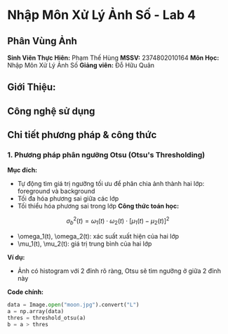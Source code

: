 # Nhập Môn Xử Lý Ảnh Số - Lab 4

## Phân Vùng Ảnh
**Sinh Viên Thực Hiên:** Phạm Thế Hùng  **MSSV:** 2374802010164
**Môn Học:** Nhập Môn Xử Lý Ảnh Số
**Giảng viên:** Đỗ Hữu Quân

## Giới Thiệu:


## Công nghệ sử dụng

## Chi tiết phương pháp & công thức

### 1. Phương pháp phân ngưỡng Otsu (Otsu's Thresholding)

**Mục đích:**  
- Tự động tìm giá trị ngưỡng tối ưu để phân chia ảnh thành hai lớp: foreground và background
- Tối đa hóa phương sai giữa các lớp 
- Tối thiểu hóa phương sai trong lớp
**Công thức toán học:**  
```math
\sigma_b^2(t) = \omega_1(t) \cdot \omega_2(t) \cdot [\mu_1(t) - \mu_2(t)]^2
```

- \omega_1(t), \omega_2(t): xác suất xuất hiện của hai lớp
- \mu_1(t), \mu_2(t): giá trị trung bình của hai lớp

**Ví dụ:**  
- Ảnh có histogram với 2 đỉnh rõ ràng, Otsu sẽ tìm ngưỡng ở giữa 2 đỉnh này

**Code chính:**  
```python
data = Image.open("moon.jpg").convert("L")
a = np.array(data)
thres = threshold_otsu(a)
b = a > thres
```


